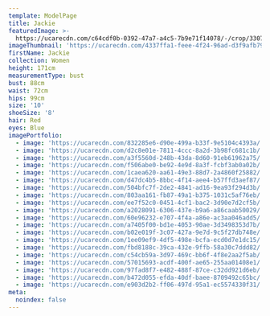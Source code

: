 ```yaml
---
template: ModelPage
title: Jackie
featuredImage: >-
  https://ucarecdn.com/c64cdf0b-0392-47a7-a4c5-7b9e71f14078/-/crop/3307x1333/0,0/-/preview/
imageThumbnail: 'https://ucarecdn.com/4337ffa1-feee-4f24-96ad-d3f9afb79c43/'
firstName: Jackie
collection: Women
height: 171cm
measurementType: bust
bust: 88cm
waist: 72cm
hips: 99cm
size: '10'
shoeSize: '8'
hair: Red
eyes: Blue
imagePortfolio:
  - image: 'https://ucarecdn.com/832285e6-d90e-499a-b33f-9e5104c4393a/'
  - image: 'https://ucarecdn.com/d2c8e01e-7811-4ccc-8a2d-3b98fc681c1b/'
  - image: 'https://ucarecdn.com/a3f5560d-248b-43da-8d60-91eb61962a75/'
  - image: 'https://ucarecdn.com/f506abe0-be92-4e9d-8a3f-fcbf3ab0a02b/'
  - image: 'https://ucarecdn.com/1caea620-aa61-49e3-88d7-2a4860f25882/'
  - image: 'https://ucarecdn.com/d47dc4b5-8bbc-4f14-aee4-b57ffd3aef87/'
  - image: 'https://ucarecdn.com/504bfc7f-2de2-4841-ad16-9ea93f294d3b/'
  - image: 'https://ucarecdn.com/803aa161-fb87-49a1-b375-1031c5af76eb/'
  - image: 'https://ucarecdn.com/ee7f52c0-0451-4cf1-bac2-3d90e7d2cf5b/'
  - image: 'https://ucarecdn.com/a2028091-6306-437e-b9a6-a86caab50029/'
  - image: 'https://ucarecdn.com/60e96232-e707-4f4a-a86e-ac3aa046add5/'
  - image: 'https://ucarecdn.com/a7405f00-bd1e-4053-90ae-3d3498353d7b/'
  - image: 'https://ucarecdn.com/b02e019f-3c07-427a-9e7d-9c5f27db748e/'
  - image: 'https://ucarecdn.com/1ee09ef9-4df5-498e-bcfa-ecd0d7e1dc15/'
  - image: 'https://ucarecdn.com/fbd8188c-39ca-432e-9ffb-58a30c7ddd82/'
  - image: 'https://ucarecdn.com/c54cb59a-3d97-469c-bb6f-4f8e2aa2f5ab/'
  - image: 'https://ucarecdn.com/57015693-acdf-400f-ae65-255aa01408e1/'
  - image: 'https://ucarecdn.com/97fad8f7-e482-488f-87ce-c32dd921d6eb/'
  - image: 'https://ucarecdn.com/b472d055-efda-40df-baee-8709492c65bc/'
  - image: 'https://ucarecdn.com/e903d2b2-ff06-497d-95a1-ec5574330f31/'
meta:
  noindex: false
---
```


